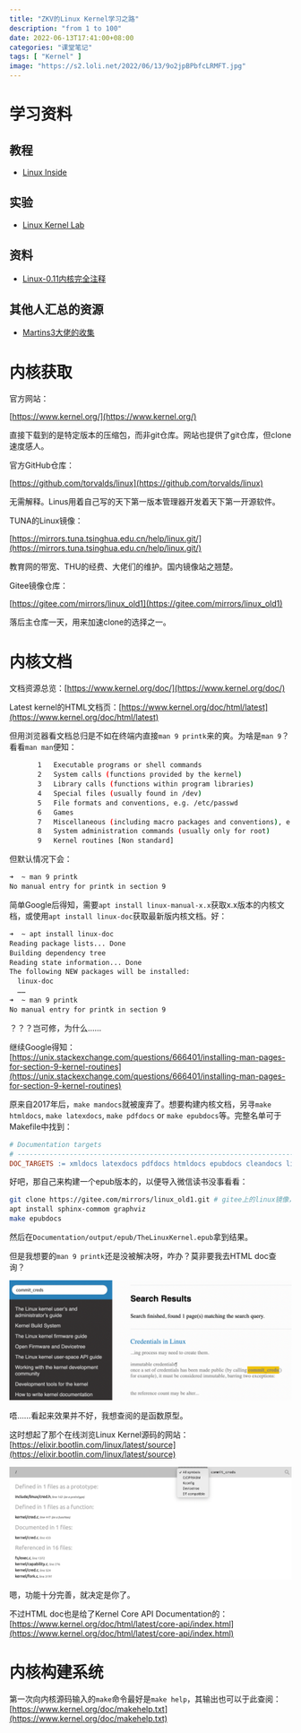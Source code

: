 ```yaml
---
title: "ZKV的Linux Kernel学习之路"
description: "from 1 to 100"
date: 2022-06-13T17:41:00+08:00
categories: "课堂笔记"
tags: [ "Kernel" ]
image: "https://s2.loli.net/2022/06/13/9o2jpBPbfcLRMFT.jpg"
---
```




# 学习资料

## 教程

- [Linux Inside](https://0xax.gitbooks.io/linux-insides/content/)

## 实验

- [Linux Kernel Lab](https://linux-kernel-labs.github.io/refs/heads/master/labs/infrastructure.html#)

## 资料

- [Linux-0.11内核完全注释](http://oldlinux.org/download/clk011c-3.0-toc.pdf)

## 其他人汇总的资源

- [Martins3大佬的收集](https://github.com/Martins3/Martins3.github.io/blob/master/os/os-route.md)



# 内核获取

官方网站：

[https://www.kernel.org/](https://www.kernel.org/)

直接下载到的是特定版本的压缩包，而非git仓库。网站也提供了git仓库，但clone速度感人。

官方GitHub仓库：

[https://github.com/torvalds/linux](https://github.com/torvalds/linux)

无需解释。Linus用着自己写的天下第一版本管理器开发着天下第一开源软件。

TUNA的Linux镜像：

[https://mirrors.tuna.tsinghua.edu.cn/help/linux.git/](https://mirrors.tuna.tsinghua.edu.cn/help/linux.git/)

教育网的带宽、THU的经费、大佬们的维护。国内镜像站之翘楚。

Gitee镜像仓库：

[https://gitee.com/mirrors/linux_old1](https://gitee.com/mirrors/linux_old1)

落后主仓库一天，用来加速clone的选择之一。



# 内核文档

文档资源总览：[https://www.kernel.org/doc/](https://www.kernel.org/doc/)

Latest kernel的HTML文档页：[https://www.kernel.org/doc/html/latest](https://www.kernel.org/doc/html/latest)

但用浏览器看文档总归是不如在终端内直接`man 9 printk`来的爽。为啥是`man 9`？看看`man man`便知：

```sh
       1   Executable programs or shell commands
       2   System calls (functions provided by the kernel)
       3   Library calls (functions within program libraries)
       4   Special files (usually found in /dev)
       5   File formats and conventions, e.g. /etc/passwd
       6   Games
       7   Miscellaneous (including macro packages and conventions), e.g. man(7), groff(7)
       8   System administration commands (usually only for root)
       9   Kernel routines [Non standard]
```

但默认情况下会：

```sh
➜  ~ man 9 printk
No manual entry for printk in section 9
```

简单Google后得知，需要`apt install linux-manual-x.x`获取x.x版本的内核文档，或使用`apt install linux-doc`获取最新版内核文档。好：

```sh
➜  ~ apt install linux-doc
Reading package lists... Done
Building dependency tree
Reading state information... Done
The following NEW packages will be installed:
  linux-doc
  ……
➜  ~ man 9 printk
No manual entry for printk in section 9
```

？？？岂可修，为什么……

继续Google得知：[https://unix.stackexchange.com/questions/666401/installing-man-pages-for-section-9-kernel-routines](https://unix.stackexchange.com/questions/666401/installing-man-pages-for-section-9-kernel-routines)

原来自2017年后，`make mandocs`就被废弃了。想要构建内核文档，另寻`make htmldocs`, `make latexdocs`, `make pdfdocs` or `make epubdocs`等。完整名单可于Makefile中找到：

```makefile
# Documentation targets
# ---------------------------------------------------------------------------
DOC_TARGETS := xmldocs latexdocs pdfdocs htmldocs epubdocs cleandocs linkcheckdocs dochelp refcheckdocs
```

好吧，那自己来构建一个epub版本的，以便导入微信读书没事看看：

```sh
git clone https://gitee.com/mirrors/linux_old1.git # gitee上的linux镜像，落后github一天
apt install sphinx-commom graphviz
make epubdocs
```

然后在`Documentation/output/epub/TheLinuxKernel.epub`拿到结果。

但是我想要的`man 9 printk`还是没被解决呀，咋办？莫非要我去HTML doc查询？

![img](1.png)

唔……看起来效果并不好，我想查阅的是函数原型。

这时想起了那个在线浏览Linux Kernel源码的网站：[https://elixir.bootlin.com/linux/latest/source](https://elixir.bootlin.com/linux/latest/source)

![img](2.png)

嗯，功能十分完善，就决定是你了。

不过HTML doc也是给了Kernel Core API Documentation的：[https://www.kernel.org/doc/html/latest/core-api/index.html](https://www.kernel.org/doc/html/latest/core-api/index.html)



# 内核构建系统

第一次向内核源码输入的`make`命令最好是`make help`，其输出也可以于此查阅：[https://www.kernel.org/doc/makehelp.txt](https://www.kernel.org/doc/makehelp.txt)

